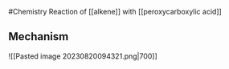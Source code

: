 #Chemistry
Reaction of [[alkene]] with [[peroxycarboxylic acid]]
## Mechanism
![[Pasted image 20230820094321.png|700]]
